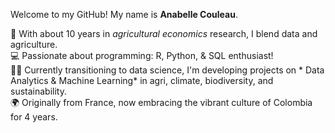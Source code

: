Welcome to my GitHub! My name is **Anabelle Couleau**.

🌱  With about 10 years in *agricultural economics* research, I blend data and agriculture.<br />
💻 Passionate about programming: R, Python, & SQL enthusiast!<br />
👩‍💻 Currently transitioning to data science, I'm developing projects on * Data Analytics & Machine Learning* in agri, climate, biodiversity, and sustainability.<br />
🌍 Originally from France, now embracing the vibrant culture of Colombia for 4 years.<br />

